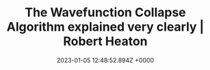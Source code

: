 ---
title: "The Wavefunction Collapse Algorithm explained very clearly | Robert Heaton"
link: "https://robertheaton.com/2018/12/17/wavefunction-collapse-algorithm/"
date: "2023-01-05 12:48:52.894Z +0000"
description: "The Wavefunction Collapse Algorithm teaches your computer how to riff. The algorithm takes in an archetypical input, and produces procedurally-generated outputs that look like it."
category: "articles"
---